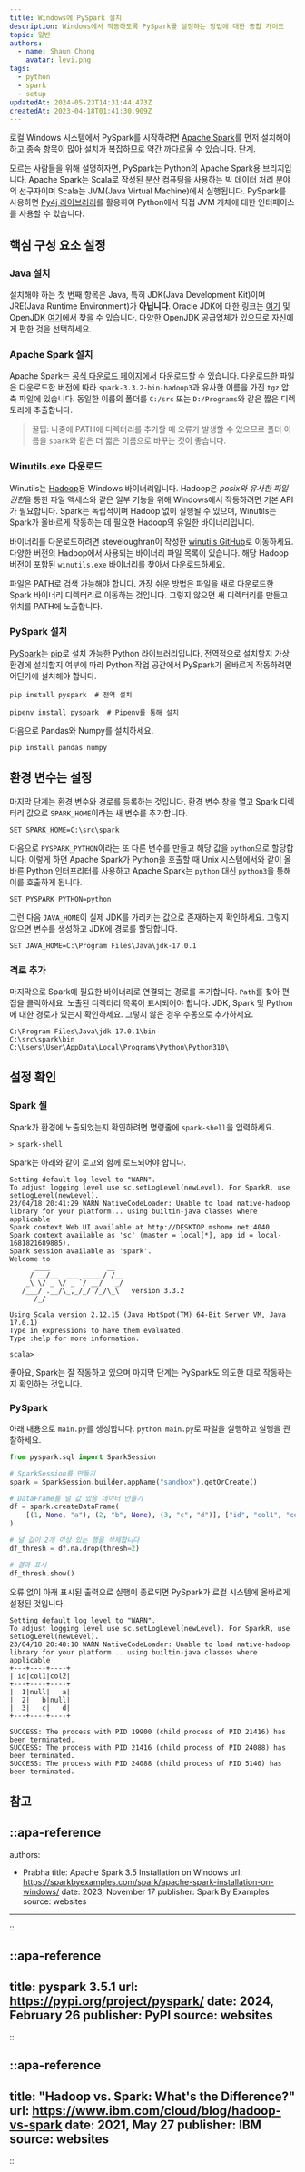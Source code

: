 ```yaml
---
title: Windows에 PySpark 설치
description: Windows에서 작동하도록 PySpark를 설정하는 방법에 대한 종합 가이드
topic: 일반
authors:
  - name: Shaun Chong
    avatar: levi.png
tags:
  - python
  - spark
  - setup
updatedAt: 2024-05-23T14:31:44.473Z
createdAt: 2023-04-18T01:41:30.909Z
---
```


로컬 Windows 시스템에서 PySpark를 시작하려면 [Apache Spark](https://spark.apache.org/)를 먼저 설치해야 하고 종속 항목이 많아 설치가 복잡하므로 약간 까다로울 수 있습니다. 단계.

<!--more-->

모르는 사람들을 위해 설명하자면, PySpark는 Python의 Apache Spark용 브리지입니다. Apache Spark는 Scala로 작성된 분산 컴퓨팅을 사용하는 빅 데이터 처리 분야의 선구자이며 Scala는 JVM(Java Virtual Machine)에서 실행됩니다. PySpark를 사용하면 [Py4j 라이브러리](https://www.py4j.org/)를 활용하여 Python에서 직접 JVM 개체에 대한 인터페이스를 사용할 수 있습니다.

## 핵심 구성 요소 설정

### Java 설치

설치해야 하는 첫 번째 항목은 Java, 특히 JDK(Java Development Kit)이며 JRE(Java Runtime Environment)가 **아닙니다**. Oracle JDK에 대한 링크는 [여기](https://www.oracle.com/java/technologies/downloads/#java8-windows) 및 OpenJDK [여기](https://jdk.java.net/20)에서 찾을 수 있습니다. 다양한 OpenJDK 공급업체가 있으므로 자신에게 편한 것을 선택하세요.

### Apache Spark 설치

Apache Spark는 [공식 다운로드 페이지](https://spark.apache.org/downloads.html)에서 다운로드할 수 있습니다. 다운로드한 파일은 다운로드한 버전에 따라 `spark-3.3.2-bin-hadoop3`과 유사한 이름을 가진 `tgz` 압축 파일에 있습니다. 동일한 이름의 폴더를 `C:/src` 또는 `D:/Programs`와 같은 짧은 디렉토리에 추출합니다.

> 꿀팁: 나중에 PATH에 디렉터리를 추가할 때 오류가 발생할 수 있으므로 폴더 이름을 `spark`와 같은 더 짧은 이름으로 바꾸는 것이 좋습니다.

### Winutils.exe 다운로드

Winutils는 [Hadoop](https://hadoop.apache.org/)용 Windows 바이너리입니다. Hadoop은 *posix와 유사한 파일 권한*을 통한 파일 액세스와 같은 일부 기능을 위해 Windows에서 작동하려면 기본 API가 필요합니다. Spark는 독립적이며 Hadoop 없이 실행될 수 있으며, Winutils는 Spark가 올바르게 작동하는 데 필요한 Hadoop의 유일한 바이너리입니다.

바이너리를 다운로드하려면 steveloughran이 작성한 [winutils GitHub](https://github.com/steveloughran/winutils)로 이동하세요. 다양한 버전의 Hadoop에서 사용되는 바이너리 파일 목록이 있습니다. 해당 Hadoop 버전이 포함된 `winutils.exe` 바이너리를 찾아서 다운로드하세요.

파일은 PATH로 검색 가능해야 합니다. 가장 쉬운 방법은 파일을 새로 다운로드한 Spark 바이너리 디렉터리로 이동하는 것입니다. 그렇지 않으면 새 디렉터리를 만들고 위치를 PATH에 노출합니다.

### PySpark 설치

[PySpark](https://pypi.org/project/pyspark/)는 [pip](https://pip.pypa.io/en/stable/)로 설치 가능한 Python 라이브러리입니다. 전역적으로 설치할지 가상 환경에 설치할지 여부에 따라 Python 작업 공간에서 PySpark가 올바르게 작동하려면 어딘가에 설치해야 합니다.

```
pip install pyspark  # 전역 설치

pipenv install pyspark  # Pipenv를 통해 설치
```

다음으로 Pandas와 Numpy를 설치하세요.

```
pip install pandas numpy
```

## 환경 변수는 설정

마지막 단계는 환경 변수와 경로를 등록하는 것입니다. 환경 변수 창을 열고 Spark 디렉터리 값으로 `SPARK_HOME`이라는 새 변수를 추가합니다.

```
SET SPARK_HOME=C:\src\spark
```

다음으로 `PYSPARK_PYTHON`이라는 또 다른 변수를 만들고 해당 값을 `python`으로 할당합니다. 이렇게 하면 Apache Spark가 Python을 호출할 때 Unix 시스템에서와 같이 올바른 Python 인터프리터를 사용하고 Apache Spark는 `python` 대신 `python3`을 통해 이를 호출하게 됩니다.

```
SET PYSPARK_PYTHON=python
```

그런 다음 `JAVA_HOME`이 실제 JDK를 가리키는 값으로 존재하는지 확인하세요. 그렇지 않으면 변수를 생성하고 JDK에 경로를 할당합니다.

```
SET JAVA_HOME=C:\Program Files\Java\jdk-17.0.1
```

### 격로 추가

마지막으로 Spark에 필요한 바이너리로 연결되는 경로를 추가합니다. `Path`를 찾아 편집을 클릭하세요. 노출된 디렉터리 목록이 표시되어야 합니다. JDK, Spark 및 Python에 대한 경로가 있는지 확인하세요. 그렇지 않은 경우 수동으로 추가하세요.

```
C:\Program Files\Java\jdk-17.0.1\bin
C:\src\spark\bin
C:\Users\User\AppData\Local\Programs\Python\Python310\
```

## 설정 확인

### Spark 셸

Spark가 환경에 노출되었는지 확인하려면 명령줄에 `spark-shell`을 입력하세요.

```
> spark-shell
```

Spark는 아래와 같이 로고와 함께 로드되어야 합니다.

```
Setting default log level to "WARN".
To adjust logging level use sc.setLogLevel(newLevel). For SparkR, use setLogLevel(newLevel).
23/04/18 20:41:29 WARN NativeCodeLoader: Unable to load native-hadoop library for your platform... using builtin-java classes where applicable
Spark context Web UI available at http://DESKTOP.mshome.net:4040
Spark context available as 'sc' (master = local[*], app id = local-1681821689885).
Spark session available as 'spark'.
Welcome to
      ____              __
     / __/__  ___ _____/ /__
    _\ \/ _ \/ _ `/ __/  '_/
   /___/ .__/\_,_/_/ /_/\_\   version 3.3.2
      /_/

Using Scala version 2.12.15 (Java HotSpot(TM) 64-Bit Server VM, Java 17.0.1)
Type in expressions to have them evaluated.
Type :help for more information.

scala>
```

좋아요, Spark는 잘 작동하고 있으며 마지막 단계는 PySpark도 의도한 대로 작동하는지 확인하는 것입니다.

### PySpark

아래 내용으로 `main.py`를 생성합니다. `python main.py`로 파일을 실행하고 실행을 관찰하세요.

```python [main.py]
from pyspark.sql import SparkSession

# SparkSession를 만들기
spark = SparkSession.builder.appName("sandbox").getOrCreate()

# DataFrame를 널 값 있음 데이터 만들기
df = spark.createDataFrame(
    [(1, None, "a"), (2, "b", None), (3, "c", "d")], ["id", "col1", "col2"]
)

# 널 값이 2개 이상 있는 행을 삭제합니다
df_thresh = df.na.drop(thresh=2)

# 결과 표시
df_thresh.show()
```

오류 없이 아래 표시된 출력으로 실행이 종료되면 PySpark가 로컬 시스템에 올바르게 설정된 것입니다.

```
Setting default log level to "WARN".
To adjust logging level use sc.setLogLevel(newLevel). For SparkR, use setLogLevel(newLevel).
23/04/18 20:48:10 WARN NativeCodeLoader: Unable to load native-hadoop library for your platform... using builtin-java classes where applicable
+---+----+----+
| id|col1|col2|
+---+----+----+
|  1|null|   a|
|  2|   b|null|
|  3|   c|   d|
+---+----+----+

SUCCESS: The process with PID 19900 (child process of PID 21416) has been terminated.
SUCCESS: The process with PID 21416 (child process of PID 24088) has been terminated.
SUCCESS: The process with PID 24088 (child process of PID 5140) has been terminated.
```

## 참고

<!-- prettier-ignore-start -->
::apa-reference
---
authors:
 - Prabha
title: Apache Spark 3.5 Installation on Windows 
url: https://sparkbyexamples.com/spark/apache-spark-installation-on-windows/
date: 2023, November 17
publisher: Spark By Examples
source: websites
---
::

::apa-reference
---
title: pyspark 3.5.1
url: https://pypi.org/project/pyspark/ 
date: 2024, February 26
publisher: PyPI
source: websites
---
::

::apa-reference
---
title: "Hadoop vs. Spark: What's the Difference?"
url: https://www.ibm.com/cloud/blog/hadoop-vs-spark
date: 2021, May 27
publisher: IBM
source: websites
---
::
<!-- prettier-ignore-end -->

